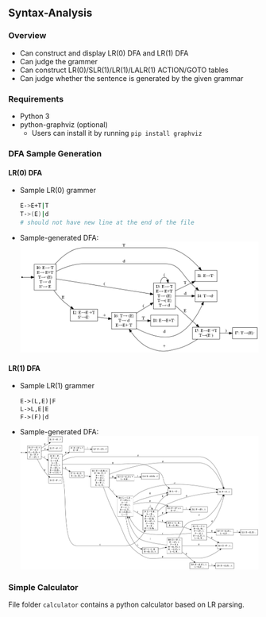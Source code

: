 ## Syntax-Analysis

### Overview

- Can construct and display LR(0) DFA and LR(1) DFA
- Can judge the grammer
- Can construct LR(0)/SLR(1)/LR(1)/LALR(1) ACTION/GOTO tables
- Can judge whether the sentence is generated by the given grammar

### Requirements

- Python 3
- python-graphviz (optional)
  - Users can install it by running `pip install graphviz`

### DFA Sample Generation

#### LR(0) DFA

- Sample LR(0) grammer
    ```bash
    E->E+T|T
    T->(E)|d
    # should not have new line at the end of the file
    ```
- Sample-generated DFA: <br>
![sample LR(0) DFA](img/sample_LR(0)_dfa.png)

#### LR(1) DFA

- Sample LR(1) grammer
    ```
    E->(L,E)|F
    L->L,E|E
    F->(F)|d
    ```
- Sample-generated DFA: <br>
![sample LR(1) DFA](img/sample_LR(1)_dfa.png)

### Simple Calculator

File folder `calculator` contains a python calculator based on LR parsing.